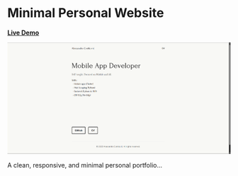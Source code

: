 # Minimal Personal Website

**[Live Demo](personal-website-five-beta-20.vercel.app)**

![Website Screenshot](public/screenshot.png)

A clean, responsive, and minimal personal portfolio... 
